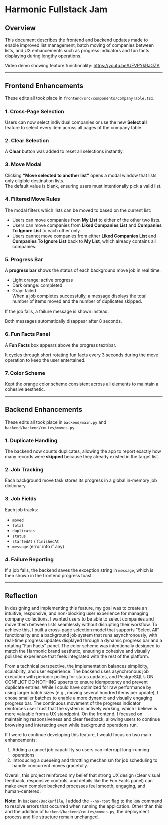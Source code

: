 # Harmonic Fullstack Jam

## Overview
This document describes the frontend and backend updates made to enable improved list management, batch moving of companies between lists, and UX enhancements such as progress indicators and fun facts displaying during lengthy operations.

Video demo showing feature functionality: https://youtu.be/UFVPYkRJOZA

---

## Frontend Enhancements
These edits all took place in `frontend/src/components/CompanyTable.tsx`.

### 1. Cross-Page Selection
Users can now select individual companies or use the new **Select all** feature to select every item across all pages of the company table.

### 2. Clear Selection
A **Clear** button was added to reset all selections instantly.

### 3. Move Modal
Clicking **“Move selected to another list”** opens a modal window that lists only eligible destination lists.  
The default value is blank, ensuring users must intentionally pick a valid list.

### 4. Filtered Move Rules
The modal filters which lists can be moved to based on the current list:
- Users can move companies from **My List** to either of the other two lists.  
- Users can move companies from **Liked Companies List** and **Companies To Ignore List** to each other only.
- Users cannot move companies from either **Liked Companies List** and **Companies To Ignore List** back to **My List**, which already contains all companies.

### 5. Progress Bar
A  **progress bar** shows the status of each background move job in real time.
- Light orange: active progress  
- Dark orange: completed  
- Gray: failed  
When a job completes successfully, a message displays the total number of items moved and the number of duplicates skipped.

If the job fails, a failure message is shown instead.

Both messages automatically disappear after 8 seconds.

### 6. Fun Facts Panel
A  **Fun Facts** box appears above the progress text/bar.  

It cycles through short rotating fun facts every 3 seconds during the move operation to keep the user entertained.

### 7. Color Scheme
Kept the orange color scheme consistent across all elements to maintain a cohesive aesthetic.

---

## Backend Enhancements
These edits all took place in `backend/main.py` and `backend/backend/routes/moves.py`.

### 1. Duplicate Handling
The backend now counts duplicates, allowing the app to report exactly how many records were **skipped** because they already existed in the target list.

### 2. Job Tracking
Each background move task stores its progress in a global in-memory job dictionary.

### 3. Job Fields
Each job tracks:
- `moved`
- `total`
- `duplicates`
- `status`
- `startedAt` / `finishedAt`
- `message` (error info if any)

### 4. Failure Reporting
If a job fails, the backend saves the exception string in `message`, which is then shown in the frontend progress toast.

---

## Reflection

In designing and implementing this feature, my goal was to create an intuitive, responsive, and non-blocking user experience for managing company collections. I wanted users to be able to select companies and move them between lists seamlessly without disrupting their workflow. To achieve this, I built a cross-page selection model that supports "Select All" functionality and a background job system that runs asynchronously, with real-time progress updates displayed through a dynamic progress bar and a rotating "Fun Facts" panel. The color scheme was intentionally designed to match the Harmonic brand aesthetic, ensuring a cohesive and visually polished experience that feels integrated with the rest of the platform.

From a technical perspective, the implementation balances simplicity, scalability, and user experience. The backend uses asynchronous job execution with periodic polling for status updates, and PostgreSQL’s ON CONFLICT DO NOTHING upserts to ensure idempotency and prevent duplicate entries. While I could have optimized for raw performance by using larger batch sizes (e.g., moving several hundred items per update), I chose smaller batches to enable a more dynamic and visually engaging progress bar. The continuous movement of the progress indicator reinforces user trust that the system is actively working, which I believe is more valuable from a UX standpoint. On the frontend, I focused on maintaining responsiveness and clear feedback, allowing users to continue browsing and interacting even while background operations run.

If I were to continue developing this feature, I would focus on two main enhancements:
1. Adding a cancel job capability so users can interrupt long-running operations
2. Introducing a queueing and throttling mechanism for job scheduling to handle concurrent moves gracefully. 

Overall, this project reinforced my belief that strong UX design (clear visual feedback, responsive controls, and details like the Fun Facts panel) can make even complex backend processes feel smooth, engaging, and human-centered.

**Note:** In `backend/Dockerfile`, I added the `--no-root` flag to the `RUN` command to resolve errors that occurred when running the application. Other than this and the addition of  `backend/backend/routes/moves.py`, the deployment process and file structure remain unchanged.